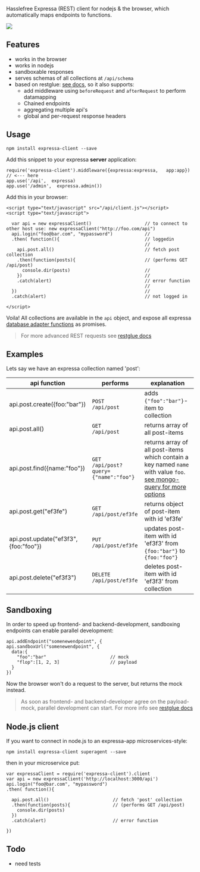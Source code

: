 Hasslefree Expressa (REST) client for nodejs & the browser, which automatically maps endpoints to functions.

![](https://github.com/coderofsalvation/expressa-client/raw/master/expressa.png)

## Features

* works in the browser 
* works in nodejs 
* sandboxable responses
* serves schemas of all collections at `/api/schema`
* based on restglue: [see docs](https://npmjs.org/package/restglue), so it also supports:
  * add middleware using `beforeRequest` and `afterRequest` to perform datamapping 
  * Chained endpoints
  * aggregating multiple api's
  * global and per-request response headers

## Usage

    npm install expressa-client --save

Add this snippet to your expressa __server__ application:

    require('expressa-client').middleware({expressa:expressa,   app:app})   // <--- here
    app.use('/api',  expressa)      
    app.use('/admin',  expressa.admin())

Add this in your browser:

    <script type="text/javascript" src="/api/client.js"></script>
    <script type="text/javascript">

      var api = new expressaClient()                    // to connect to other host use: new expressaClient("http://foo.com/api") 
      api.login("foo@bar.com", "mypassword")            //
      .then( function(){                                // loggedin
                                                        //
        api.post.all()                                  // fetch post collection
        .then(function(posts){                          // (performs GET /api/post)
          console.dir(posts)                            //
        })                                              //
        .catch(alert)                                   // error function
                                                        //
      })                                                //
      .catch(alert)                                     // not logged in

    </script>

Voila! All collections are available in the `api` object, and expose all expressa [database adapter functions](https://github.com/thomas4019/expressa/blob/master/doc/database.md) as promises.

> For more advanced REST requests see [restglue docs](https://npmjs.org/package/restglue)

## Examples

Lets say we have an expressa collection named 'post':

| api function                          | performs                                | explanation                                                                                                                                                                       |
|---------------------------------------|-----------------------------------------|-----------------------------------------------------------------------------------------------------------------------------------------------------------------------------------|
| api.post.create({foo:"bar"})          | `POST   /api/post                     ` | adds `{"foo":"bar"}`-item to collection                                                                                                                                           |
| api.post.all()                        | `GET    /api/post                     ` | returns array of all post-items                                                                                                                                                   |
| api.post.find({name:"foo"})           | `GET    /api/post?query={"name":"foo"}` | returns array of all post-items which contain a key named `name` with value `foo`. [see mongo-query for more options](https://github.com/Turistforeningen/node-mongo-querystring) |
| api.post.get("ef3fe")                 | `GET    /api/post/ef3fe               ` | returns object of post-item with id 'ef3fe'                                                                                                                                       |
| api.post.update("ef3f3", {foo:"foo"}) | `PUT    /api/post/ef3fe               ` | updates post-item with id 'ef3f3' from `{foo:"bar"}` to `{foo:"foo"}`                                                                                                             |
| api.post.delete("ef3f3")              | `DELETE /api/post/ef3fe               ` | deletes post-item with id 'ef3f3' from collection                                                                                                                                 |

## Sandboxing 

In order to speed up frontend- and backend-development, sandboxing endpoints can enable parallel development:

    api.addEndpoint("somenewendpoint", {
    api.sandboxUrl("somenewendpoint", {
      data:{
        "foo":"bar"                        // mock 
        "flop":[1, 2, 3]                   // payload
      }
    })

Now the browser won't do a request to the server, but returns the mock instead.

> As soon as frontend- and backend-developer agree on the payload-mock, parallel development can start. For more info see [restglue docs](https://npmjs.org/package/restglue)

## Node.js client

If you want to connect in node.js to an expressa-app microservices-style: 

    npm install expressa-client superagent --save

then in your microservice put:

    var expressaClient = require('expressa-client').client
    var api = new expressaClient('http://localhost:3000/api')
    api.login("foo@bar.com", "mypassword")
    .then( function(){
       
      api.post.all()                        // fetch 'post' collection 
      .then(function(posts){                // (performs GET /api/post)
        console.dir(posts)
      })
      .catch(alert)                         // error function

    })

## Todo 

* need tests    

